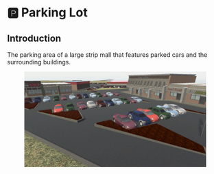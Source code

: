 # 🅿️ Parking Lot

## Introduction

The parking area of a large strip mall that features parked cars and the surrounding buildings.

<figure><img src="../../.gitbook/assets/image (57).png" alt=""><figcaption></figcaption></figure>
